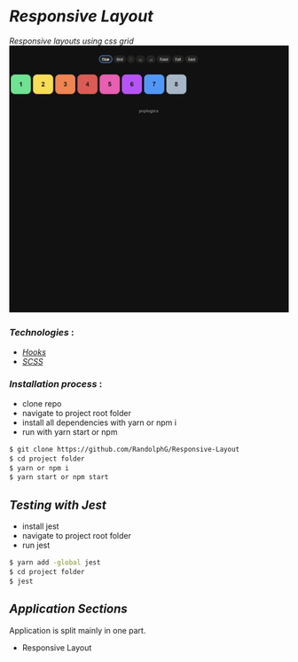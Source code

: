 # *Responsive Layout*
*Responsive layouts using css grid*
![INTRO](./_preview.gif)




### *Technologies* :
- [*Hooks*](https://reactjs.org/docs/hooks-intro.html)
- [*SCSS*](https://sass-lang.com/)

### *Installation process* :
- clone repo
- navigate to project root folder
- install all dependencies with yarn or npm i
- run with yarn start or npm

```bash
$ git clone https://github.com/RandolphG/Responsive-Layout
$ cd project folder
$ yarn or npm i
$ yarn start or npm start
```

## *Testing with Jest*
- install jest
- navigate to project root folder
- run jest

```bash
$ yarn add -global jest
$ cd project folder
$ jest
```

## *Application Sections*

Application is split mainly in one part.
- Responsive Layout
